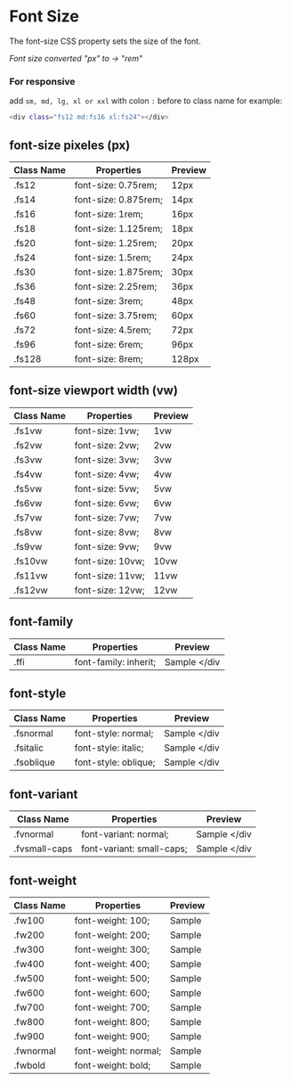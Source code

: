 # Font Size

The font-size CSS property sets the size of the font.

_Font size converted "px" to → "rem"_

### For responsive

add `sm, md, lg, xl or xxl` with colon `:` before to class name for example:

```bash
<div class="fs12 md:fs16 xl:fs24"></div>
```

## font-size pixeles (px)

| Class Name | Properties           | Preview                        |
| ---------- | -------------------- | ------------------------------ |
| .fs12      | font-size: 0.75rem;  | <div class="fs12">12px</div>   |
| .fs14      | font-size: 0.875rem; | <div class="fs14">14px</div>   |
| .fs16      | font-size: 1rem;     | <div class="fs16">16px</div>   |
| .fs18      | font-size: 1.125rem; | <div class="fs18">18px</div>   |
| .fs20      | font-size: 1.25rem;  | <div class="fs20">20px</div>   |
| .fs24      | font-size: 1.5rem;   | <div class="fs24">24px</div>   |
| .fs30      | font-size: 1.875rem; | <div class="fs30">30px</div>   |
| .fs36      | font-size: 2.25rem;  | <div class="fs36">36px</div>   |
| .fs48      | font-size: 3rem;     | <div class="fs48">48px</div>   |
| .fs60      | font-size: 3.75rem;  | <div class="fs60">60px</div>   |
| .fs72      | font-size: 4.5rem;   | <div class="fs72">72px</div>   |
| .fs96      | font-size: 6rem;     | <div class="fs96">96px</div>   |
| .fs128     | font-size: 8rem;     | <div class="fs128">128px</div> |

## font-size viewport width (vw)

| Class Name | Properties       | Preview                        |
| ---------- | ---------------- | ------------------------------ |
| .fs1vw     | font-size: 1vw;  | <div class="fs1vw">1vw</div>   |
| .fs2vw     | font-size: 2vw;  | <div class="fs2vw">2vw</div>   |
| .fs3vw     | font-size: 3vw;  | <div class="fs3vw">3vw</div>   |
| .fs4vw     | font-size: 4vw;  | <div class="fs4vw">4vw</div>   |
| .fs5vw     | font-size: 5vw;  | <div class="fs5vw">5vw</div>   |
| .fs6vw     | font-size: 6vw;  | <div class="fs6vw">6vw</div>   |
| .fs7vw     | font-size: 7vw;  | <div class="fs7vw">7vw</div>   |
| .fs8vw     | font-size: 8vw;  | <div class="fs8vw">8vw</div>   |
| .fs9vw     | font-size: 9vw;  | <div class="fs9vw">9vw</div>   |
| .fs10vw    | font-size: 10vw; | <div class="fs10vw">10vw</div> |
| .fs11vw    | font-size: 11vw; | <div class="fs11vw">11vw</div> |
| .fs12vw    | font-size: 12vw; | <div class="fs12vw">12vw</div> |

## font-family

| Class Name | Properties            | Preview                        |
| ---------- | --------------------- | ------------------------------ |
| .ffi       | font-family: inherit; | <div class="ffi"> Sample </div |

## font-style

| Class Name | Properties           | Preview                              |
| ---------- | -------------------- | ------------------------------------ |
| .fsnormal  | font-style: normal;  | <div class="fsnormal"> Sample </div  |
| .fsitalic  | font-style: italic;  | <div class="fsitalic"> Sample </div  |
| .fsoblique | font-style: oblique; | <div class="fsoblique"> Sample </div |

## font-variant

| Class Name    | Properties                | Preview                                 |
| ------------- | ------------------------- | --------------------------------------- |
| .fvnormal     | font-variant: normal;     | <div class="fvnormal"> Sample </div     |
| .fvsmall-caps | font-variant: small-caps; | <div class="fvsmall-caps"> Sample </div |

## font-weight

| Class Name | Properties           | Preview                              |
| ---------- | -------------------- | ------------------------------------ |
| .fw100     | font-weight: 100;    | <div class="fw100"> Sample </div>    |
| .fw200     | font-weight: 200;    | <div class="fw200"> Sample </div>    |
| .fw300     | font-weight: 300;    | <div class="fw300"> Sample </div>    |
| .fw400     | font-weight: 400;    | <div class="fw400"> Sample </div>    |
| .fw500     | font-weight: 500;    | <div class="fw500"> Sample </div>    |
| .fw600     | font-weight: 600;    | <div class="fw600"> Sample </div>    |
| .fw700     | font-weight: 700;    | <div class="fw700"> Sample </div>    |
| .fw800     | font-weight: 800;    | <div class="fw800"> Sample </div>    |
| .fw900     | font-weight: 900;    | <div class="fw900"> Sample </div>    |
| .fwnormal  | font-weight: normal; | <div class="fwnormal"> Sample </div> |
| .fwbold    | font-weight: bold;   | <div class="fwbold"> Sample </div>   |
